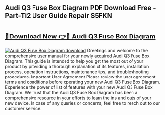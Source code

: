 ## Audi Q3 Fuse Box Diagram PDF Download Free - Part-Ti2 User Guide Repair S5FKN

# <h2><a href="http://dfubka.blite.top/?on=Audi+Q3+Fuse+Box+Diagram">🔗Download New 👉🔴 Audi Q3 Fuse Box Diagram</a></h2>

[![Audi Q3 Fuse Box Diagram download](https://i.imgur.com/lujVjoI.png)](http://dfubka.blite.top/?on=Audi+Q3+Fuse+Box+Diagram)
Greetings and welcome to the comprehensive user manual for your newly acquired Audi Q3 Fuse Box Diagram. This guide is intended to help you get the most out of your product by providing a thorough explanation of its features, installation process, operation instructions, maintenance tips, and troubleshooting procedures. Important User Agreement Please review the user agreement terms and conditions before operating your new Audi Q3 Fuse Box Diagram. Experience the power of list of features with your new Audi Q3 Fuse Box Diagram. We trust that the Audi Q3 Fuse Box Diagram has been a comprehensive resource in your efforts to learn the ins and outs of your new device. In case of any queries or concerns, feel free to reach out to our customer service.
